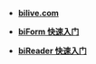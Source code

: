 - [**bilive.com**](https://www.bilive.com)

- [**biForm 快速入门**](/guides/biform_quickstart)
- [**biReader 快速入门**](bireader_quickstart)

